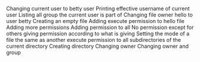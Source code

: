 Changing current user to betty user
Printing effective username of current user
Listing all group the current user is part of
Changing file owner hello to user betty
Creating an empty file
Adding execute permission to hello file
Adding more permissions
Adding permission to all
No permission except for others
giving permission according to what is giving
Setting the mode of a file the same as another
execute permission to all subdirectories of the current directory
Creating directory
Changing owner
Changing owner and group